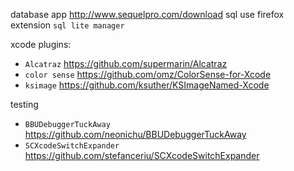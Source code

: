 
database app
http://www.sequelpro.com/download
sql use firefox extension ```sql lite manager```


xcode plugins: 
* `Alcatraz` https://github.com/supermarin/Alcatraz
* `color sense` https://github.com/omz/ColorSense-for-Xcode
* `ksimage` https://github.com/ksuther/KSImageNamed-Xcode

testing

* `BBUDebuggerTuckAway` https://github.com/neonichu/BBUDebuggerTuckAway
* `SCXcodeSwitchExpander` https://github.com/stefanceriu/SCXcodeSwitchExpander
